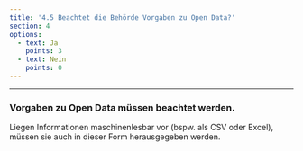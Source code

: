 ```yaml
---
title: '4.5 Beachtet die Behörde Vorgaben zu Open Data?'
section: 4
options:
  - text: Ja
    points: 3
  - text: Nein
    points: 0
---
```


---

### Vorgaben zu Open Data müssen beachtet werden.

Liegen Informationen maschinenlesbar vor (bspw. als CSV oder Excel), müssen sie auch in dieser Form herausgegeben werden.
